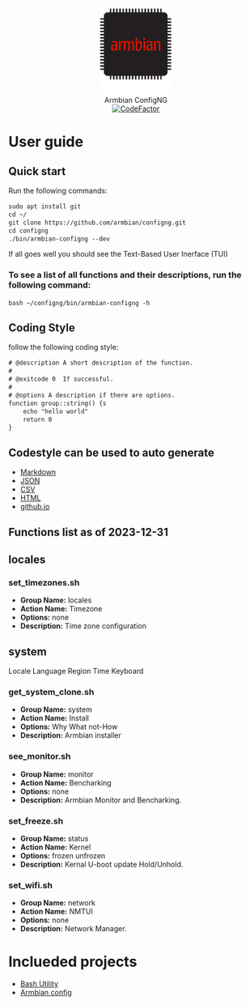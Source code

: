 
<p align="center">
    <img src="https://raw.githubusercontent.com/armbian/build/main/.github/armbian-logo.png" alt="Armbian logo" width="144">
    <br>
    Armbian ConfigNG
    <br>
    <a href="https://www.codefactor.io/repository/github/tearran/configng"><img src="https://www.codefactor.io/repository/github/tearran/configng/badge" alt="CodeFactor" /></a>
</p>

# User guide
## Quick start
Run the following commands:

    sudo apt install git
    cd ~/
    git clone https://github.com/armbian/configng.git
    cd configng
    ./bin/armbian-configng --dev

If all goes well you should see the Text-Based User Inerface (TUI)

### To see a list of all functions and their descriptions, run the following command:
~~~
bash ~/configng/bin/armbian-configng -h
~~~
## Coding Style
follow the following coding style:
~~~
# @description A short description of the function.
#
# @exitcode 0  If successful.
#
# @options A description if there are options.
function group::string() {s
    echo "hello world"
    return 0
}
~~~
## Codestyle can be used to auto generate
 - [Markdown](share/armbian-configng/readme.md)
 - [JSON](share/armbian-configng/data/armbian-configng.json)
 - [CSV](share/armbian-configng/data/armbian-configng.csv)
 - [HTML](share/armbian-configng/armbian-configng-table.html)
 - [github.io](//tearran/github.io/armbian-configng/index.html)
## Functions list as of 2023-12-31
## locales


### set_timezones.sh

 - **Group Name:** locales
 - **Action Name:** Timezone
 - **Options:** none
 - **Description:** Time zone configuration

## system
Locale Language Region Time Keyboard

### get_system_clone.sh

 - **Group Name:** system
 - **Action Name:** Install
 - **Options:** Why What not-How
 - **Description:** Armbian installer

### see_monitor.sh

 - **Group Name:** monitor
 - **Action Name:** Bencharking
 - **Options:** none
 - **Description:** Armbian Monitor and Bencharking.

### set_freeze.sh

 - **Group Name:** status
 - **Action Name:** Kernel
 - **Options:** frozen unfrozen
 - **Description:** Kernal U-boot update Hold/Unhold.

### set_wifi.sh

 - **Group Name:** network
 - **Action Name:** NMTUI
 - **Options:** none
 - **Description:** Network Manager.


# Inclueded projects
- [Bash Utility](https://labbots.github.io/bash-utility)
- [Armbian config](https://github.com/armbian/config.git)

